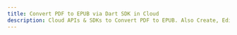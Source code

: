 ---title: Convert PDF to EPUB via Dart SDK in Clouddescription: Cloud APIs & SDKs to Convert PDF to EPUB. Also Create, Edit & Render Microsoft Word & OpenOffice documents in the Cloud.---